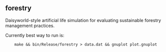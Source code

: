forestry
--------

Daisyworld-style artificial life simulation for evaluating sustainable forestry management practices.

Currently best way to run is:

        make && bin/Release/forestry > data.dat && gnuplot plot.gnuplot


